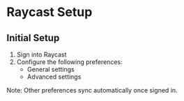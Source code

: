 # Raycast Setup

## Initial Setup

1. Sign into Raycast
2. Configure the following preferences:
   - General settings
   - Advanced settings

Note: Other preferences sync automatically once signed in.
